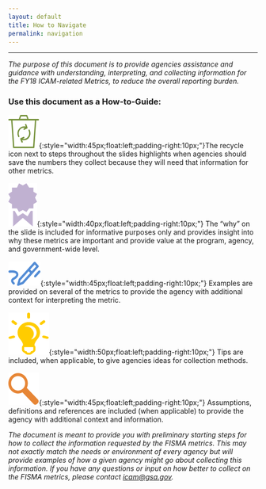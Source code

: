 ```yaml
---
layout: default
title: How to Navigate
permalink: navigation
---
```

---
*The purpose of this document is to provide agencies assistance and guidance with understanding, interpreting, and collecting information for the FY18 ICAM-related Metrics, to reduce the overall reporting burden.*
### Use this document as a How-to-Guide:

![Recycle logo](img/recycle.png){:style="width:45px;float:left;padding-right:10px;"}The recycle icon next to steps throughout the slides highlights when agencies should save the numbers they collect because they will need that information for other metrics. <BR CLEAR="all">
<br>
![Ribbon logo](img/ribbon.png){:style="width:40px;float:left;padding-right:10px;"}
The “why” on the slide is included for informative purposes only and provides insight into why these metrics are important and provide value at the program, agency, and government-wide level.
<br><br>
![Pencil logo](img/pencil.png){:style="width:45px;float:left;padding-right:10px;"}
Examples are provided on several of the metrics to provide the agency with additional context for interpreting the metric.
<br><br>
![Aha logo](img/aha.png){:style="width:50px;float:left;padding-right:10px;"}
Tips are included, when applicable, to give agencies ideas for collection methods.
<br><br>
![Focus logo](img/focus.png){:style="width:45px;float:left;padding-right:10px;"}
Assumptions, definitions and references are included (when applicable) to provide the agency with additional context and information.

<div class="usa-alert">
  <div align="left">
    <p class="usa-alert-text"><i>The document is meant to provide you with preliminary starting steps for how to collect the information requested by the FISMA metrics. This may not exactly match the needs or environment of every agency but will provide examples of how a given agency might go about collecting this information. If you have any questions or input on how better to collect on the FISMA metrics, please contact <a href="mailto:icam@gsa.gov">icam@gsa.gov</a>.</i></p>
</div>
</div>
